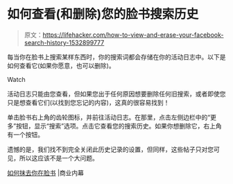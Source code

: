 # 如何查看(和删除)您的脸书搜索历史

> 原文：<https://lifehacker.com/how-to-view-and-erase-your-facebook-search-history-1532899777>

每当你在脸书上搜索某样东西时，你的搜索词都会存储在你的活动日志中。以下是如何查看它(如果你愿意，也可以删除)。

Watch

活动日志只能由您查看，但如果您出于任何原因想要删除任何旧搜索，或者即使您只是想查看它们(以找到您忘记的内容)，这真的很容易找到！

单击脸书右上角的齿轮图标，并前往活动日志。在那里，点击左侧边栏中的“更多”按钮，显示“搜索”选项。点击它查看您的搜索历史。如果你想删除它，右上角有一个按钮。

遗憾的是，我们找不到完全关闭此历史记录的设置，但同样，这些帖子只对您可见，所以这应该不是一个大问题。

[如何抹去你在脸书](http://www.businessinsider.com/erase-search-history-on-facebook-2014-2) |商业内幕